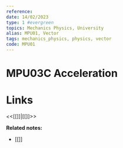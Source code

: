 ```yaml
---
reference: 
date: 14/02/2023
type: 1 #evergreen
topics: Mechanics Physics, University
alias: MPU01, Vector
tags: mechanics_physics, physics, vector
code: MPU01 
---
```

# MPU03C Acceleration


# Links
<<[[]]|[[]]>>

**Related notes:**
- [[]] 
